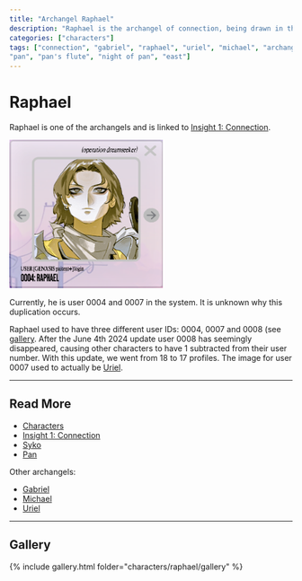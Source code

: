 ```yaml
---
title: "Archangel Raphael"
description: "Raphael is the archangel of connection, being drawn in the East on the map of Youtopia."
categories: ["characters"]
tags: ["connection", "gabriel", "raphael", "uriel", "michael", "archangel", "selene's map", 
"pan", "pan's flute", "night of pan", "east"]
---
```


# Raphael

Raphael is one of the archangels and is linked to [Insight 1: Connection](../lore/insight1-connection).

![Raphael's avatar](../../Resources/characters/raphael/raphael0004.png)

Currently, he is user 0004 and 0007 in the system. It is unknown why this duplication 
occurs.

Raphael used to have three different user IDs: 0004, 0007 and 0008 (see [gallery](#gallery).
After the June 4th 2024 update user 0008 has seemingly
disappeared, causing other characters to have 1 subtracted from their user number.
With this update, we went from 18
to 17 profiles.
The image for user 0007 used to actually be [Uriel](uriel).

***

## Read More

- [Characters](../characters)
- [Insight 1: Connection](../lore/insight1-connection)
- [Syko](syko)
- [Pan](pan)

Other archangels:

- [Gabriel](gabriel)
- [Michael](michael)
- [Uriel](uriel)

***

## Gallery

{% include gallery.html folder="characters/raphael/gallery" %}
